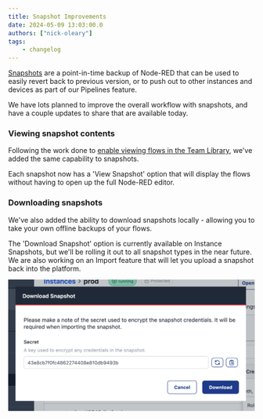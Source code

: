 ```yaml
---
title: Snapshot Improvements
date: 2024-05-09 13:03:00.0
authors: ["nick-oleary"]
tags:
    - changelog
---
```


[Snapshots](/docs/user/snapshots/#snapshots) are a point-in-time backup of Node-RED
that can be used to easily revert back to previous version, or to push out to other
instances and devices as part of our Pipelines feature.

We have lots planned to improve the overall workflow with snapshots, and have a couple
updates to share that are available today.

### Viewing snapshot contents

Following the work done to [enable viewing flows in the Team Library](/changelog/2024/05/library-flowviewer), we've added
the same capability to snapshots.

Each snapshot now has a 'View Snapshot' option that will display the flows without having to open up
the full Node-RED editor.

### Downloading snapshots

We've also added the ability to download snapshots locally - allowing you to take
your own offline backups of your flows.

The 'Download Snapshot' option is currently available on Instance Snapshots, but we'll be rolling
it out to all snapshot types in the near future. We are also working on an Import feature
that will let you upload a snapshot back into the platform.

![Download snapshot](./images/snapshot-download.png)

